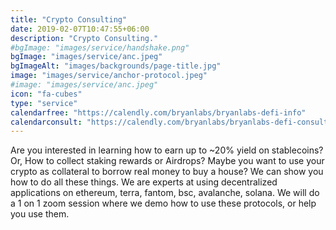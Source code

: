 ```yaml
---
title: "Crypto Consulting"
date: 2019-02-07T10:47:55+06:00
description: "Crypto Consulting."
#bgImage: "images/service/handshake.png"
bgImage: "images/service/anc.jpeg"
bgImageAlt: "images/backgrounds/page-title.jpg"
image: "images/service/anchor-protocol.jpeg"
#image: "images/service/anc.jpeg"
icon: "fa-cubes"
type: "service"
calendarfree: "https://calendly.com/bryanlabs/bryanlabs-defi-info"
calendarconsult: "https://calendly.com/bryanlabs/bryanlabs-defi-consulting-175-h"
---
```


Are you interested in learning how to earn up to ~20% yield on stablecoins? Or, How to collect staking rewards or Airdrops? Maybe you want to use your crypto as collateral to borrow real money to buy a house?  We can show you how to do all these things.  We are experts at using decentralized applications on ethereum, terra, fantom, bsc, avalanche, solana.  We will do a 1 on 1 zoom session where we demo how to use these protocols, or help you use them.

